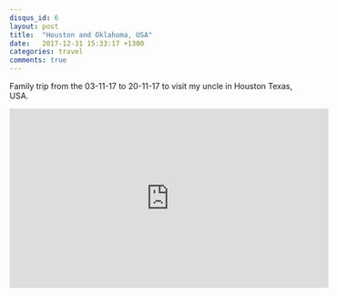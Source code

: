 ```yaml
---
disqus_id: 6
layout: post
title:  "Houston and Oklahoma, USA"
date:   2017-12-31 15:33:17 +1300
categories: travel
comments: true
---
```

Family trip from the 03-11-17 to 20-11-17 to visit my uncle in Houston Texas, USA. 
<iframe width="560" height="315" src="https://www.youtube.com/embed/yWfXcglA2G8" frameborder="0" allow="autoplay; encrypted-media" allowfullscreen></iframe>
